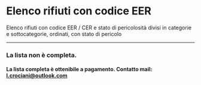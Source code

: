 # Elenco rifiuti con codice EER

Elenco rifiuti con codice EER / CER e stato di pericolosità divisi in categorie e sottocategorie, ordinati, con stato di pericolo

---

### La lista non è completa.
#### La lista completa è ottenibile a pagamento. Contatto mail: l.crociani@outlook.com
